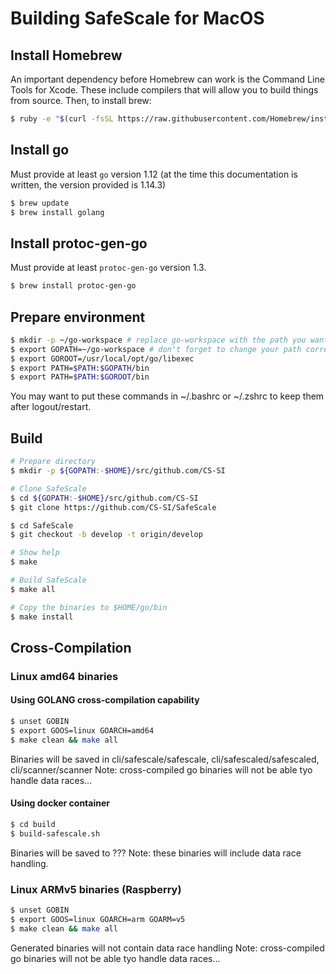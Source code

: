 # Building SafeScale for MacOS

## Install Homebrew
An important dependency before Homebrew can work is the Command Line Tools for Xcode. These include compilers that will allow you to build things from source.
Then, to install brew:
```bash
$ ruby -e "$(curl -fsSL https://raw.githubusercontent.com/Homebrew/install/master/install)"
```

## Install go
Must provide at least `go` version 1.12 (at the time this documentation is written, the version provided is 1.14.3)
```bash
$ brew update
$ brew install golang
```


## Install protoc-gen-go
Must provide at least `protoc-gen-go` version 1.3.
```bash
$ brew install protoc-gen-go
```

## Prepare environment
```bash
$ mkdir -p ~/go-workspace # replace go-workspace with the path you want
$ export GOPATH=~/go-workspace # don't forget to change your path correctly!
$ export GOROOT=/usr/local/opt/go/libexec
$ export PATH=$PATH:$GOPATH/bin
$ export PATH=$PATH:$GOROOT/bin
```
You may want to put these commands in ~/.bashrc or ~/.zshrc to keep them after logout/restart.
 
## Build
```bash 
# Prepare directory
$ mkdir -p ${GOPATH:-$HOME}/src/github.com/CS-SI

# Clone SafeScale
$ cd ${GOPATH:-$HOME}/src/github.com/CS-SI
$ git clone https://github.com/CS-SI/SafeScale

$ cd SafeScale
$ git checkout -b develop -t origin/develop

# Show help
$ make

# Build SafeScale
$ make all

# Copy the binaries to $HOME/go/bin
$ make install
```

## Cross-Compilation
### Linux amd64 binaries
#### Using GOLANG cross-compilation capability
```bash
$ unset GOBIN
$ export GOOS=linux GOARCH=amd64
$ make clean && make all
```
Binaries will be saved in cli/safescale/safescale, cli/safescaled/safescaled, cli/scanner/scanner
Note: cross-compiled go binaries will not be able tyo handle data races...

#### Using docker container
```bash
$ cd build
$ build-safescale.sh
```
Binaries will be saved to ???
Note: these binaries will include data race handling.

### Linux ARMv5 binaries (Raspberry)
```bash
$ unset GOBIN
$ export GOOS=linux GOARCH=arm GOARM=v5
$ make clean && make all
```

Generated binaries will not contain data race handling
Note: cross-compiled go binaries will not be able tyo handle data races...

